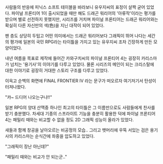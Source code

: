 사람들의 반응에 피닉스 소프트 테이블을 바라보니 유우지씨의 표정이 살짝 굳어 있었다.
파이널 프론티어 1이 출시되었을 때만 해도 드래곤 워리어의 '아류작'이라는 평가를 받으며 별로 선전하지 못했지만, 시리즈를 거치며 파이널 프론티어는 드래곤 워리어와는 확실히 다른 자신만의 색(色)을 지닌 대작이 되어 있었다.

팬 층도 상당히 두텁고 어떤 의미에서는 드래곤 워리어보다 그래픽이 뛰어 나다는 세간의 평가에 일본의 국민 RPG라는 타이틀을 가지고 있는 유우지씨 조차 긴장하게 만든 모양이었다.

내년 여름을 목표로 제작에 들어간 카와구치씨의 파이널 프론티어 4는 굉장히 카리스마가 넘치는 '용기사'의 이야기를 다루고 있었다.
물론 시리즈의 메인이 되는 크리스탈에 대한 이야기로 굉장히 거대한 스토리 구조를 다루고 있었다.

이윽고 순백의 화면에 FINAL FRONTIER IV 라는 문구가 떠오르자 여기저기서 탄성이 터져나왔다.

"캬~ 드디어 나오는구나!!" 

일본 RPG의 양대 산맥중 하나인 최고의 타이틀은 그 이름만으로도 사람들에게 찬사를 받기 충분했다.
차세대 기종의 스프라이트 기능을 충분히 활용한 덕에 파이널 프론티어 4는 패밀리 때와는 비교할 수 없을 정도 2D 그래픽 성능이 올라가 있었다.

새들과 함께 창공을 날아오르는 비공정의 모습..
그리고 뱃머리에 우뚝 서있는 검은 용기사의 카리스마는 순식간에 좌중을 압도하고 있었다.

"그래픽이 장난 아닌데?" 

"패밀리 때와는 비교가 안 되는군.." 